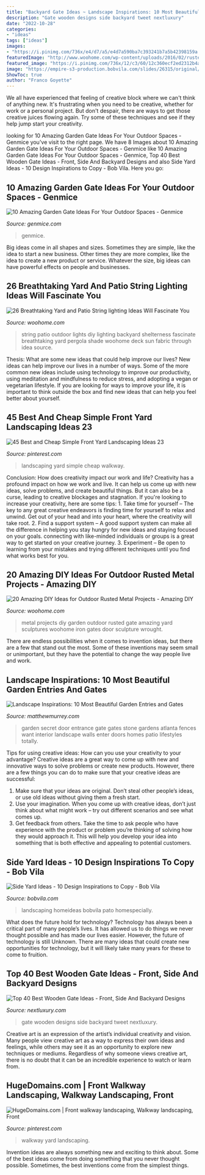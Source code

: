 ```yaml
---
title: "Backyard Gate Ideas ~ Landscape Inspirations: 10 Most Beautiful Garden Entries And Gates"
description: "Gate wooden designs side backyard tweet nextluxury"
date: "2022-10-28"
categories:
- "ideas"
tags: ["ideas"]
images:
- "https://i.pinimg.com/736x/e4/d7/a5/e4d7a590ba7c393241b7a5b42398159a.jpg"
featuredImage: "http://www.woohome.com/wp-content/uploads/2016/02/rusted-metal-projects-woohome-4.jpg"
featured_image: "https://i.pinimg.com/736x/12/c3/60/12c360ecf2ed2312b4abc044e5aa9392.jpg"
image: "https://empire-s3-production.bobvila.com/slides/26315/original/side_yard_patio.jpg?1591229204"
ShowToc: true
author: "Franco Goyette"
---
```



We all have experienced that feeling of creative block where we can't think of anything new. It's frustrating when you need to be creative, whether for work or a personal project. But don't despair, there are ways to get those creative juices flowing again. Try some of these techniques and see if they help jump start your creativity.

	

		
looking for 10 Amazing Garden Gate Ideas For Your Outdoor Spaces - Genmice you've visit to the right page. We have 8 Images about 10 Amazing Garden Gate Ideas For Your Outdoor Spaces - Genmice like 10 Amazing Garden Gate Ideas For Your Outdoor Spaces - Genmice, Top 40 Best Wooden Gate Ideas - Front, Side And Backyard Designs and also Side Yard Ideas - 10 Design Inspirations to Copy - Bob Vila. Here you go:
		
    
## 10 Amazing Garden Gate Ideas For Your Outdoor Spaces - Genmice

<img loading=lazy src="https://genmice.com/design-ideas/10-Amazing-Garden-Gate-Ideas-For-Your-Outdoor-Spaces/888.jpeg" onerror="this.onerror=null;this.src='https://tse3.mm.bing.net/th?id=OIP.0_8cPhK1_bA3H2vYgp7JOgHaFj&amp;pid=15.1';" alt="10 Amazing Garden Gate Ideas For Your Outdoor Spaces - Genmice">

_Source: genmice.com_

>genmice. 

	

Big ideas come in all shapes and sizes. Sometimes they are simple, like the idea to start a new business. Other times they are more complex, like the idea to create a new product or service. Whatever the size, big ideas can have powerful effects on people and businesses.

    
## 26 Breathtaking Yard And Patio String Lighting Ideas Will Fascinate You

<img loading=lazy src="http://www.woohome.com/wp-content/uploads/2015/01/patio-outdoor-string-lights-woohome-15.jpg" onerror="this.onerror=null;this.src='https://tse2.mm.bing.net/th?id=OIP.nHtJJEm5pr_slPl_sQcwOwHaLH&amp;pid=15.1';" alt="26 Breathtaking Yard and Patio String lighting Ideas Will Fascinate You">

_Source: woohome.com_

>string patio outdoor lights diy lighting backyard shelterness fascinate breathtaking yard pergola shade woohome deck sun fabric through idea source. 

	

Thesis: What are some new ideas that could help improve our lives?
New ideas can help improve our lives in a number of ways. Some of the more common new ideas include using technology to improve our productivity, using meditation and mindfulness to reduce stress, and adopting a vegan or vegetarian lifestyle. If you are looking for ways to improve your life, it is important to think outside the box and find new ideas that can help you feel better about yourself.

    
## 45 Best And Cheap Simple Front Yard Landscaping Ideas 23

<img loading=lazy src="https://i.pinimg.com/736x/e4/d7/a5/e4d7a590ba7c393241b7a5b42398159a.jpg" onerror="this.onerror=null;this.src='https://tse3.mm.bing.net/th?id=OIP.SCjvlpX_aRSFx2eu6mhMvwHaLi&amp;pid=15.1';" alt="45 Best and Cheap Simple Front Yard Landscaping Ideas 23">

_Source: pinterest.com_

>landscaping yard simple cheap walkway. 

	

Conclusion: How does creativity impact our work and life?
Creativity has a profound impact on how we work and live. It can help us come up with new ideas, solve problems, and create beautiful things. But it can also be a curse, leading to creative blockages and stagnation. If you're looking to increase your creativity, here are some tips: 1. Take time for yourself – The key to any great creative endeavors is finding time for yourself to relax and unwind. Get out of your head and into your heart, where the creativity will take root. 2. Find a support system – A good support system can make all the difference in helping you stay hungry for new ideas and staying focused on your goals. connecting with like-minded individuals or groups is a great way to get started on your creative journey. 3. Experiment – Be open to learning from your mistakes and trying different techniques until you find what works best for you.

    
## 20 Amazing DIY Ideas For Outdoor Rusted Metal Projects - Amazing DIY

<img loading=lazy src="http://www.woohome.com/wp-content/uploads/2016/02/rusted-metal-projects-woohome-4.jpg" onerror="this.onerror=null;this.src='https://tse3.mm.bing.net/th?id=OIP.YNhRvrw1s9eBTqMJUczffQHaLS&amp;pid=15.1';" alt="20 Amazing DIY Ideas for Outdoor Rusted Metal Projects - Amazing DIY">

_Source: woohome.com_

>metal projects diy garden outdoor rusted gate amazing yard sculptures woohome iron gates door sculpture wrought. 

	

There are endless possibilities when it comes to invention ideas, but there are a few that stand out the most. Some of these inventions may seem small or unimportant, but they have the potential to change the way people live and work.

    
## Landscape Inspirations: 10 Most Beautiful Garden Entries And Gates

<img loading=lazy src="http://matthewmurrey.com/wp-content/uploads/2015/06/stone-fence-with-painted-black-door-as-gate.jpg" onerror="this.onerror=null;this.src='https://tse3.mm.bing.net/th?id=OIP.J5i4dqadYPcpiZcJnGuDiAHaKd&amp;pid=15.1';" alt="Landscape Inspirations: 10 Most Beautiful Garden Entries and Gates">

_Source: matthewmurrey.com_

>garden secret door entrance gate gates stone gardens atlanta fences want interior landscape walls enter doors homes patio lifestyles totally. 

	

Tips for using creative ideas: How can you use your creativity to your advantage?
Creative ideas are a great way to come up with new and innovative ways to solve problems or create new products. However, there are a few things you can do to make sure that your creative ideas are successful:
1) Make sure that your ideas are original. Don’t steal other people’s ideas, or use old ideas without giving them a fresh start.
2) Use your imagination. When you come up with creative ideas, don’t just think about what might work – try out different scenarios and see what comes up.
3) Get feedback from others. Take the time to ask people who have experience with the product or problem you’re thinking of solving how they would approach it. This will help you develop your idea into something that is both effective and appealing to potential customers.

    
## Side Yard Ideas - 10 Design Inspirations To Copy - Bob Vila

<img loading=lazy src="https://empire-s3-production.bobvila.com/slides/26315/original/side_yard_patio.jpg?1591229204" onerror="this.onerror=null;this.src='https://tse1.mm.bing.net/th?id=OIP.jR5YnihVC4KyJPEKimOKLgHaJ4&amp;pid=15.1';" alt="Side Yard Ideas - 10 Design Inspirations to Copy - Bob Vila">

_Source: bobvila.com_

>landscaping homeideas bobvila pato homespecially. 

	

What does the future hold for technology?
Technology has always been a critical part of many people’s lives. It has allowed us to do things we never thought possible and has made our lives easier. However, the future of technology is still Unknown. There are many ideas that could create new opportunities for technology, but it will likely take many years for these to come to fruition.

    
## Top 40 Best Wooden Gate Ideas - Front, Side And Backyard Designs

<img loading=lazy src="http://nextluxury.com/wp-content/uploads/magnificent-wooden-gate-design-ideas.jpg" onerror="this.onerror=null;this.src='https://tse1.mm.bing.net/th?id=OIP.vPq3ZWYDCGt3siIBUt1qzAAAAA&amp;pid=15.1';" alt="Top 40 Best Wooden Gate Ideas - Front, Side And Backyard Designs">

_Source: nextluxury.com_

>gate wooden designs side backyard tweet nextluxury. 

	

Creative art is an expression of the artist’s individual creativity and vision. Many people view creative art as a way to express their own ideas and feelings, while others may see it as an opportunity to explore new techniques or mediums. Regardless of why someone views creative art, there is no doubt that it can be an incredible experience to watch or learn from.

    
## HugeDomains.com | Front Walkway Landscaping, Walkway Landscaping, Front

<img loading=lazy src="https://i.pinimg.com/736x/12/c3/60/12c360ecf2ed2312b4abc044e5aa9392.jpg" onerror="this.onerror=null;this.src='https://tse2.mm.bing.net/th?id=OIP.lNxIV-NWl0JoLgO3SpKmuQHaJ3&amp;pid=15.1';" alt="HugeDomains.com | Front walkway landscaping, Walkway landscaping, Front">

_Source: pinterest.com_

>walkway yard landscaping. 

	

Invention ideas are always something new and exciting to think about. Some of the best ideas come from doing something that you never thought possible. Sometimes, the best inventions come from the simplest things.

